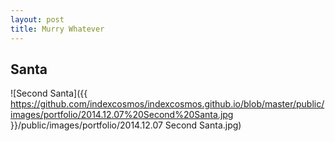 ```yaml
---
layout: post
title: Murry Whatever
---
```


## Santa

![Second Santa]({{ https://github.com/indexcosmos/indexcosmos.github.io/blob/master/public/images/portfolio/2014.12.07%20Second%20Santa.jpg }}/public/images/portfolio/2014.12.07 Second Santa.jpg)